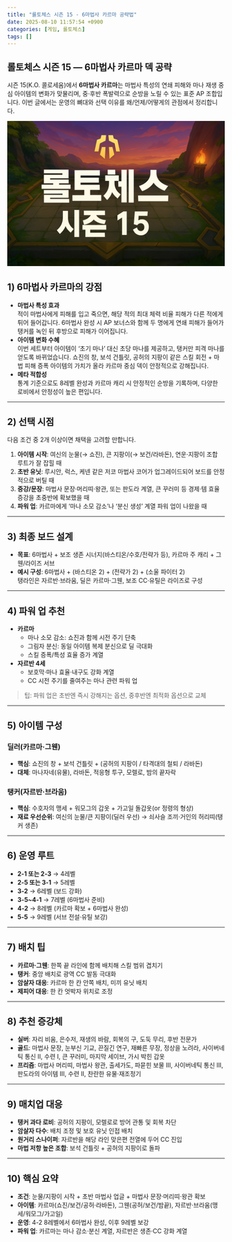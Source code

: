 ```yaml
---
title: "롤토체스 시즌 15 - 6마법사 카르마 공략법"
date: 2025-08-10 11:57:54 +0900
categories: [게임, 롤토체스]
tags: []
---
```


## 롤토체스 시즌 15 — 6마법사 카르마 덱 공략

시즌 15(K.O. 콜로세움)에서 **6마법사 카르마**는 마법사 특성의 연쇄 피해와 마나 재생 중심 아이템의 변화가 맞물리며, 중·후반 폭발력으로 순방을 노릴 수 있는 표준 AP 조합입니다. 이번 글에서는 운영의 뼈대와 선택 이유를 왜/언제/어떻게의 관점에서 정리합니다.

![tft](assets/img/tft/1754737251915.png)

## 1) 6마법사 카르마의 강점

- **마법사 특성 효과**  
  적이 마법사에게 피해를 입고 죽으면, 해당 적의 최대 체력 비율 피해가 다른 적에게 튀어 들어갑니다. 6마법사 완성 시 AP 보너스와 함께 두 명에게 연쇄 피해가 들어가 탱커를 녹인 뒤 후방으로 피해가 이어집니다.
- **아이템 변화 수혜**  
  이번 세트부터 아이템이 ‘초기 마나’ 대신 초당 마나를 제공하고, 탱커만 피격 마나를 얻도록 바뀌었습니다. 쇼진의 창, 보석 건틀릿, 공허의 지팡이 같은 스킬 회전 + 마법 피해 증폭 아이템의 가치가 올라 카르마 중심 덱이 안정적으로 강해집니다.
- **메타 적합성**  
  통계 기준으로도 8레벨 완성과 카르마 캐리 시 안정적인 순방을 기록하며, 다양한 로비에서 안정성이 높은 편입니다.

---

## 2) 선택 시점

다음 조건 중 2개 이상이면 채택을 고려할 만합니다.

1. **아이템 시작**: 여신의 눈물(→ 쇼진), 큰 지팡이(→ 보건/라바돈), 연운·지팡이 조합 루트가 잘 잡힐 때  
2. **초반 유닛**: 루시안, 럭스, 케넨 같은 저코 마법사 코어가 업그레이드되어 보드를 안정적으로 버틸 때  
3. **증강/문장**: 마법사 문장·머리띠·왕관, 또는 판도라 계열, 큰 꾸러미 등 경제·템 효율 증강을 초중반에 확보했을 때  
4. **파워 업**: 카르마에게 ‘마나 소모 감소’나 ‘분신 생성’ 계열 파워 업이 나왔을 때

---

## 3) 최종 보드 설계

- **목표**: 6마법사 + 보조 생존 시너지(바스티온/수호/전략가 등), 카르마 주 캐리 + 그웬/라이즈 서브
- **예시 구성**: 6마법사 + (바스티온 2) + (전략가 2) + (소울 파이터 2)  
  탱라인은 자르반·브라움, 딜은 카르마·그웬, 보조 CC·유틸은 라이즈로 구성

---

## 4) 파워 업 추천

- **카르마**  
  - 마나 소모 감소: 쇼진과 함께 시전 주기 단축  
  - 그림자 분신: 동일 아이템 복제 분신으로 딜 극대화  
  - 스킬 증폭/특성 효율 증가 계열
- **자르반 4세**  
  - 보호막·마나 효율·내구도 강화 계열  
  - CC 시전 주기를 줄여주는 마나 관련 파워 업

> 팁: 파워 업은 초반엔 즉시 강해지는 옵션, 중후반엔 최적화 옵션으로 교체

---

## 5) 아이템 구성

### 딜러(카르마·그웬)
- **핵심**: 쇼진의 창 + 보석 건틀릿 + (공허의 지팡이 / 타격대의 철퇴 / 라바돈)  
- **대체**: 마나자네(유물), 라바돈, 적응형 투구, 모렐로, 밤의 끝자락

### 탱커(자르반·브라움)
- **핵심**: 수호자의 맹세 + 워모그의 갑옷 + 가고일 돌갑옷(or 정령의 형상)  
- **재료 우선순위**: 여신의 눈물/큰 지팡이(딜러 우선) → 쇠사슬 조끼·거인의 허리띠(탱커 생존)

---

## 6) 운영 루트

- **2-1 또는 2-3** → 4레벨  
- **2-5 또는 3-1** → 5레벨  
- **3-2** → 6레벨 (보드 강화)  
- **3-5~4-1** → 7레벨 (6마법사 준비)  
- **4-2** → 8레벨 (카르마 확보 + 6마법사 완성)  
- **5-5** → 9레벨 (서브 전설·유틸 보강)

---

## 7) 배치 팁

- **카르마·그웬**: 한쪽 끝 라인에 함께 배치해 스킬 범위 겹치기  
- **탱커**: 중앙 배치로 광역 CC 발동 극대화  
- **암살자 대응**: 카르마 한 칸 안쪽 배치, 미끼 유닛 배치  
- **제피어 대응**: 한 칸 엇박자 위치로 조정

---

## 8) 추천 증강체

- **실버**: 자리 비움, 은수저, 재생의 바람, 회복의 구, 도둑 무리, 후반 전문가  
- **골드**: 마법사 문장, 눈부신 기교, 끈질긴 연구, 재빠른 무장, 정상을 노려라, 사이버네틱 통신 II, 수련 I, 큰 꾸러미, 마지막 세이브, 가시 박힌 갑옷  
- **프리즘**: 마법사 머리띠, 마법사 왕관, 출세가도, 파묻힌 보물 III, 사이버네틱 통신 III, 판도라의 아이템 III, 수련 II, 찬란한 유물·재조정기

---

## 9) 매치업 대응

- **탱커 과다 로비**: 공허의 지팡이, 모렐로로 방어 관통 및 회복 차단  
- **암살자 다수**: 배치 조정 및 보호 유닛 인접 배치  
- **원거리 스나이퍼**: 자르반을 해당 라인 맞은편 전열에 두어 CC 진입  
- **마법 저항 높은 조합**: 보석 건틀릿 + 공허의 지팡이로 돌파

---

## 10) 핵심 요약

- **조건**: 눈물/지팡이 시작 + 초반 마법사 업글 + 마법사 문장·머리띠·왕관 확보  
- **아이템**: 카르마(쇼진/보건/공허·라바돈), 그웬(공허/보건/밤끝), 자르반·브라움(맹세/워모그/가고일)  
- **운영**: 4-2 8레벨에서 6마법사 완성, 이후 9레벨 보강  
- **파워 업**: 카르마는 마나 감소·분신 계열, 자르반은 생존·CC 강화 계열
